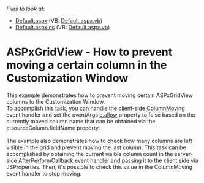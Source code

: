 <!-- default file list -->
*Files to look at*:

* [Default.aspx](./CS/Default.aspx) (VB: [Default.aspx.vb](./VB/Default.aspx.vb))
* [Default.aspx.cs](./CS/Default.aspx.cs) (VB: [Default.aspx.vb](./VB/Default.aspx.vb))
<!-- default file list end -->
# ASPxGridView - How to prevent moving a certain column in the Customization Window


<p>This example demonstrates how to prevent moving certain ASPxGridView columns to the Customization Window. <br>To accomplish this task, you can handle the client-side <a href="http://documentation.devexpress.com/#AspNet/DevExpressWebASPxGridViewScriptsASPxClientGridView_ColumnMovingtopic">ColumnMoving</a> event handler and set the eventArgs <a href="http://documentation.devexpress.com/#AspNet/DevExpressWebASPxGridViewScriptsASPxClientGridViewColumnMovingEventArgs_allowtopic">e.allow</a> property to false based on the currently moved column name that can be obtained via the e.sourceColumn.fieldName property.<br><br>The example also demonstrates how to check how many columns are left visible in the grid and prevent moving the last column. This task can be accomplished by obtaining the current visible column count in the server-side <a href="https://documentation.devexpress.com/#AspNet/DevExpressWebASPxGridView_AfterPerformCallbacktopic">AfterPerformCallback</a> event handler and passing it to the client side via JSProperties. Then, it's possible to check this value in the ColumnMoving event handler to stop moving.</p>

<br/>


